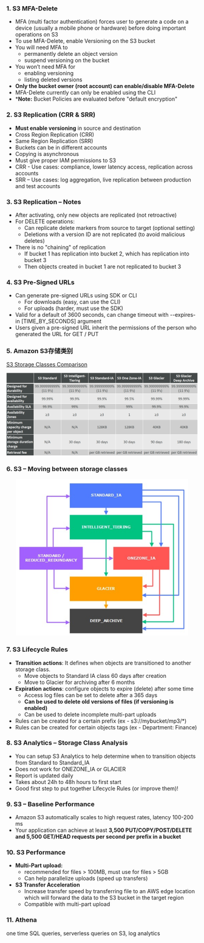 ### 1. S3 MFA-Delete
- MFA (multi factor authentication) forces user to generate a code on a device (usually a mobile phone or hardware) before doing important operations on S3
- To use MFA-Delete, enable Versioning on the S3 bucket
- You will need MFA to
  - permanently delete an object version
  - suspend versioning on the bucket
- You won’t need MFA for
  - enabling versioning
  - listing deleted versions
- **Only the bucket owner (root account) can enable/disable MFA-Delete**
- MFA-Delete currently can only be enabled using the CLI
- ***Note:** Bucket Policies are evaluated before "default encryption"

### 2. S3 Replication (CRR & SRR)

- **Must enable versioning** in source and destination
- Cross Region Replication (CRR)
- Same Region Replication (SRR)
- Buckets can be in different accounts
- Copying is asynchronous
- Must give proper IAM permissions to S3
- CRR - Use cases: compliance, lower latency access, replication across accounts
- SRR – Use cases: log aggregation, live replication between production and test accounts

### 3. S3 Replication – Notes

- After activating, only new objects are replicated (not retroactive)
- For DELETE operations:
  - Can replicate delete markers from source to target (optional setting)
  - Deletions with a version ID are not replicated (to avoid malicious deletes)
- There is no "chaining" of replication
  - If bucket 1 has replication into bucket 2, which has replication into bucket 3
  - Then objects created in bucket 1 are not replicated to bucket 3

### 4. S3 Pre-Signed URLs

- Can generate pre-signed URLs using SDK or CLI
  - For downloads (easy, can use the CLI)
  - For uploads (harder, must use the SDK)
- Valid for a default of 3600 seconds, can change timeout with --expires-in [TIME_BY_SECONDS] argument
- Users given a pre-signed URL inherit the permissions of the person who generated the URL for GET / PUT

### 5. Amazon S3存储类别
[S3 Storage Classes Comparison](https://aws.amazon.com/cn/s3/storage-classes/)
<center><img src="s3.png" style="zoom:60%"></center>

### 6. S3 – Moving between storage classes

<center><img src="s3moving.png" style="zoom:65%"></center>

### 7. S3 Lifecycle Rules

- **Transition actions**: It defines when objects are transitioned to another storage class.
  - Move objects to Standard IA class 60 days after creation
  - Move to Glacier for archiving after 6 months
- **Expiration actions**: configure objects to expire (delete) after some time
  - Access log files can be set to delete after a 365 days
  - **Can be used to delete old versions of files (if versioning is enabled)**
  - Can be used to delete incomplete multi-part uploads
- Rules can be created for a certain prefix (ex - s3://mybucket/mp3/*)
- Rules can be created for certain objects tags (ex - Department: Finance)

### 8. S3 Analytics – Storage Class Analysis

- You can setup S3 Analytics to help determine when to transition objects from Standard to Standard_IA
- Does not work for ONEZONE_IA or GLACIER
- Report is updated daily
- Takes about 24h to 48h hours to first start
- Good first step to put together Lifecycle Rules (or improve them)!

### 9. S3 – Baseline Performance

- Amazon S3 automatically scales to high request rates, latency 100-200 ms
- Your application can achieve at least **3,500 PUT/COPY/POST/DELETE and 5,500 GET/HEAD requests per second per prefix in a bucket**

### 10. S3 Performance

- **Multi-Part upload:**
  - recommended for files > 100MB, must use for files > 5GB
  - Can help parallelize uploads (speed up transfers)
- **S3 Transfer Acceleration**
  - Increase transfer speed by transferring file to an AWS edge location which will forward the data to the S3 bucket in the target region
  - Compatible with multi-part upload

### 11. Athena
one time SQL queries, serverless queries on S3, log analytics
